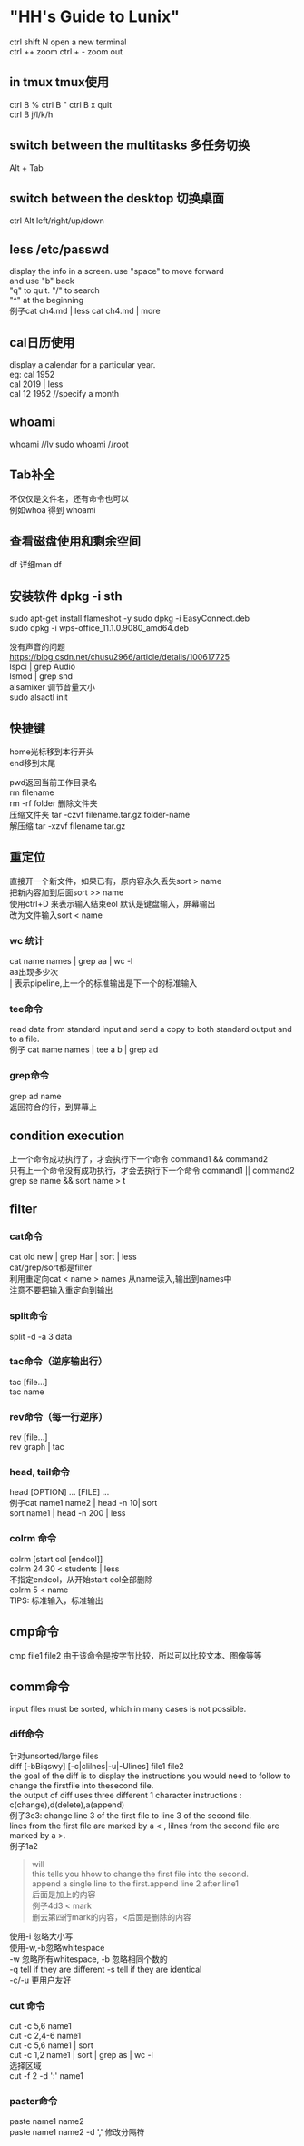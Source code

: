 # "HH's Guide to Lunix"  
ctrl shift N   open a new terminal  
ctrl ++ zoom 
ctrl + - zoom out

## in tmux tmux使用 
ctrl B % 
ctrl B "
ctrl B x quit  
ctrl B j/l/k/h

## switch between the multitasks 多任务切换 
Alt + Tab  

## switch between the desktop 切换桌面 
ctrl  Alt left/right/up/down  

## less /etc/passwd  
display the info in a screen. use "space" to move forward  
and use "b" back  
"q" to quit.
"/" to search  
"^" at the beginning  
例子cat ch4.md | less
cat ch4.md | more  

## cal日历使用
display a calendar for a particular year.  
eg: cal 1952  
cal 2019 | less  
cal 12 1952		//specify a month  

## whoami  
whoami //lv
sudo whoami //root  

## Tab补全
不仅仅是文件名，还有命令也可以  
例如whoa<Tab> 得到 whoami  
 
## 查看磁盘使用和剩余空间  
df
详细man df  

## 安装软件 dpkg -i sth  
sudo apt-get install flameshot -y
sudo dpkg -i EasyConnect.deb  
sudo dpkg -i wps-office_11.1.0.9080_amd64.deb  

没有声音的问题  
https://blog.csdn.net/chusu2966/article/details/100617725  
lspci | grep Audio  
lsmod | grep snd  
alsamixer 调节音量大小   
sudo alsactl init  

## 快捷键  
home光标移到本行开头  
end移到末尾  


pwd返回当前工作目录名  
rm filename  
rm -rf folder 删除文件夹  
压缩文件夹 tar -czvf filename.tar.gz folder-name  
解压缩 tar -xzvf filename.tar.gz  

## 重定位  
直接开一个新文件，如果已有，原内容永久丢失sort > name  
把新内容加到后面sort >> name  
使用ctrl+D 来表示输入结束eol
默认是键盘输入，屏幕输出  
改为文件输入sort < name  

### wc 统计  
cat name names | grep aa | wc -l  
aa出现多少次  
| 表示pipeline,上一个的标准输出是下一个的标准输入  
  
### tee命令  
read data from standard input and send a copy to both standard output and to a file.  
例子 cat name names | tee a b | grep ad  

### grep命令  
grep ad name  
返回符合的行，到屏幕上  


## condition execution  
上一个命令成功执行了，才会执行下一个命令 command1 && command2  
只有上一个命令没有成功执行，才会去执行下一个命令 command1 || command2  
grep se name && sort name > t  

## filter  
### cat命令  
cat old new | grep Har | sort | less  
cat/grep/sort都是filter  
利用重定向cat < name > names 从name读入,输出到names中  
注意不要把输入重定向到输出  
  
### split命令  
split -d -a 3 data  

### tac命令（逆序输出行）  
tac [file...]  
tac name  

### rev命令（每一行逆序）  
rev [file...]  
rev graph | tac  

### head, tail命令  
head [OPTION] ... [FILE] ...   
例子cat name1 name2 | head -n 10| sort  
sort name1 | head -n 200 | less  

### colrm 命令  
colrm [start col [endcol]]  
colrm 24 30 < students | less  
不指定endcol，从开始start col全部删除  
colrm 5 < name  
TIPS: 标准输入，标准输出  

## cmp命令  
cmp file1 file2 由于该命令是按字节比较，所以可以比较文本、图像等等  

## comm命令  
input files must be sorted, which in many cases is not possible.  

### diff命令  
针对unsorted/large files  
diff [-bBiqswy] [-c|clilnes|-u|-Ulines] file1 file2  
the goal of the diff is to display the instructions you would need to follow to change the firstfile into thesecond file.  
the output of diff uses three different 1 character instructions :  
c(change),d(delete),a(append)  
例子3c3: change line 3 of the first file to line 3 of the second file.  
lines from the first file are marked by a < , lilnes from the second file are marked by a >.  
例子1a2
 > will  
this tells you hhow to change the first file into the second.  
append a single line to the first.append line 2 after line1  
 > 后面是加上的内容  
例子4d3
 < mark  
删去第四行mark的内容，<后面是删除的内容  

使用-i 忽略大小写  
使用-w,-b忽略whitespace  
-w 忽略所有whitespace, -b 忽略相同个数的  
-q tell if they are different
-s tell if they are identical  
-c/-u 更用户友好  

### cut 命令  
cut -c 5,6 name1  
cut -c 2,4-6 name1  
cut -c 5,6 name1 | sort  
cut -c 1,2 name1 | sort | grep as | wc -l  
选择区域  
cut -f 2 -d ':' name1  

### paster命令  
paste name1 name2  
paste name1 name2 -d ',' 修改分隔符  
 
